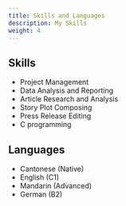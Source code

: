 ```yaml
---
title: Skills and Languages
description: My Skills
weight: 4
---
```


## Skills

- Project Management
- Data Analysis and Reporting
- Article Research and Analysis
- Story Plot Composing
- Press Release Editing
- C programming

## Languages

- Cantonese (Native)
- English (C1)
- Mandarin (Advanced)
- German (B2)